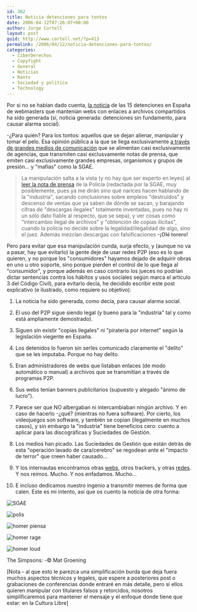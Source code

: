```yaml
---
id: 382
title: Noticia detenciones para tontos
date: 2006-04-12T07:26:07+00:00
author: Jorge Cortell
layout: post
guid: http://www.cortell.net/?p=413
permalink: /2006/04/12/noticia-detenciones-para-tontos/
categories:
  - CiberDerechos
  - Copyfight
  - General
  - Noticias
  - Rants
  - Sociedad y polí­tica
  - Technology
---
```

Por si no se habí­an dado cuenta, [la noticia](http://www.20minutos.es/noticia/108443/0/descargas/emule/p2p/) de las 15 detenciones en España de webmasters que mantení­an webs con enlaces a archivos compartidos ha sido generada (sí­, noticia generada: detenciones sin fundamento, para causar alarma social).

-¿Para quién? Para los tontos: aquellos que se dejan alienar, manipular y tomar el pelo. Esa opinión pública a la que se llega exclusivamente [a través de grandes medios de comunicación](http://www.filmica.com/david_bravo/archivos/003452.html) que se alimentan casi exclusivamente de agencias, que transmiten casi exclusvamente notas de prensa, que emiten casi exclusivamente grandes empresas, organismos y grupos de presión... y "mafias" como la SGAE.

> La manipulación salta a la vista (y no hay que ser experto en leyes) al [leer la nota de prensa](http://www.internautas.org/html/3586.html) de la Policí­a (redactada por la SGAE, muy posiblemente, pues ya me dirán sino qué narices hacen hablando de la "industria", sacando conclusiones sobre empleos "destruí­dos" y descenso de ventas que ya saben de dónde se sacan, y barajando cifras de "descargas ilegales" totalmente inventadas, pues no hay ni un sólo dato fiable al respecto, que se sepa), y ver cosas como "intercambio ilegal de archivos" y "obtención de copias ilí­citas", cuando la policí­a no decide sobre la legalidad/ilegalidad de algo, sino el juez. Además mezclan descargas con falsificaciones **-¡Olé torero!**

Pero para evitar que esa manipulación cunda, surja efecto, y (aunque no va a pasar, hay que evitarlo) la gente deje de usar redes P2P (eso es lo que quieren, y no porque los "consumidores" hayamos dejado de adquirir obras en uno u otro soporte, sino porque pierden el control de lo que llega al "consumidor", y porque además en caso contrario los jueces no podrí­an dictar sentencias contra los hábitos y usos sociales según marca el artí­culo 3 del Código Civil), para evitarlo decí­a, he decidido escribir este post explicativo (e ilustrado, como requiere su objetivo):

1) La noticia ha sido generada, como decí­a, para causar alarma social.

2) El uso del P2P sigue siendo legal (y bueno para la "industria" tal y como está ampliamente demostrado).

3) Siguen sin existir "copias ilegales" ni "piraterí­a por internet" según la legislación viegente en España.

4) Los detenidos lo fueron sin serles comunicado claramente el "delito" que se les imputaba. Porque no hay delito.

5) Eran administradores de webs que listaban enlaces (de modo automático o manual) a archivos que se transmití­an a través de programas P2P.

6) Sus webs tení­an banners publicitarios (supuesto y alegado "ánimo de lucro").

7) Parece ser que NO albergaban ni intercambiaban ningún archivo. Y en caso de hacerlo -¿qué? (mientras no fuera software). Por cierto, los videojuegos son software, y también se copian (ilegalmente en muchos casos), y sin embargo la "industria" tiene beneficios cero: cuento a aplicar para las discográficas y Suciedades de Gestión.

8) Los medios han picado. Las Suciedades de Gestión que están detrás de esta "operación lavado de cara/cerebro" se regodean ante el "impacto de terror" que creen haber causado...

9) Y los internautas encontramos otras [webs](http://www.sharemula.com/), otros trackers, y otras [redes](http://marabunta.laotracara.com/). Y nos reimos. Mucho. Y nos enfadamos. Mucho...

10) E incluso dedicamos nuestro ingenio a transmitir memes de forma que calen. Este es mi intento, así­ que os cuento la noticia de otra forma:

![SGAE](http://static.flickr.com/45/127001379_59732813e7.jpg?v=0)

![polis](http://static.flickr.com/45/127001388_aa950478c6.jpg?v=0)

![homer piensa](http://static.flickr.com/47/127001335_d3d0d5a430.jpg?v=0)

![homer rage](http://static.flickr.com/55/127001327_c27fbdac75.jpg?v=0)

![homer loud](http://static.flickr.com/55/127001320_8bf4b27d31.jpg?v=0)

The Simpsons: -© Mat Groening

[Nota.- al que esto le parezca una simplificación burda que deja fuera muchos aspectos técnicos y legales, que espere a posteriores post o grabaciones de conferencias donde entraré en más detalle, pero si ellos quieren manipular con titulares falsos y retorcidos, nosotros simplificaremos para mantener el mensaje y el enfoque donde tiene que estar: en la Cultura Libre]